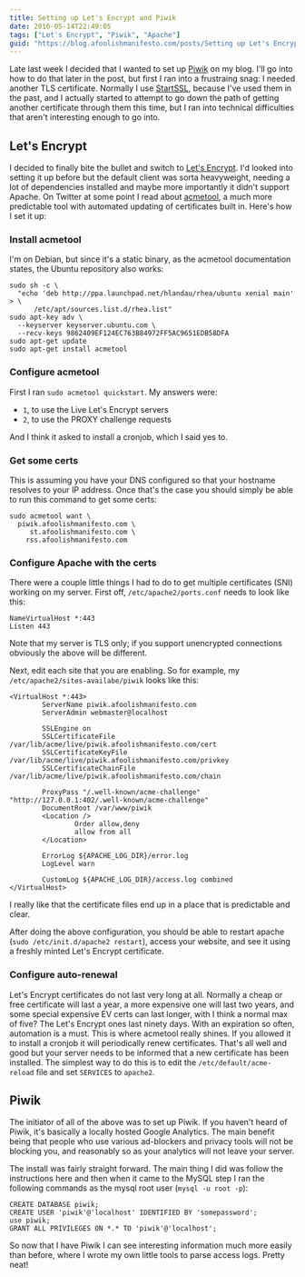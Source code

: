 ```yaml
---
title: Setting up Let's Encrypt and Piwik
date: 2016-05-14T22:49:05
tags: ["Let's Encrypt", "Piwik", "Apache"]
guid: "https://blog.afoolishmanifesto.com/posts/Setting up Let's Encrypt and Piwik"
---
```

Late last week I decided that I wanted to set up [Piwik](https://piwik.org/) on
my blog.  I'll go into how to do that later in the post, but first I ran into a
frustraing snag: I needed another TLS certificate.  Normally I use
[StartSSL](https://startssl.com/), because I've used them in the past, and I
actually started to attempt to go down the path of getting another certificate
through them this time, but I ran into technical difficulties that aren't
interesting enough to go into.

## Let's Encrypt

I decided to finally bite the bullet and switch to [Let's
Encrypt](https://letsencrypt.org/).  I'd looked into setting it up before but
the default client was sorta heavyweight, needing a lot of dependencies
installed and maybe more importantly it didn't support Apache.  On Twitter at
some point I read about [acmetool](https://github.com/hlandau/acme), a much more
predictable tool with automated updating of certificates built in.  Here's how I
set it up:

### Install acmetool

I'm on Debian, but since it's a static binary, as the acmetool documentation
states, the Ubuntu repository also works:

```
sudo sh -c \
  "echo 'deb http://ppa.launchpad.net/hlandau/rhea/ubuntu xenial main' > \
      /etc/apt/sources.list.d/rhea.list"
sudo apt-key adv \
  --keyserver keyserver.ubuntu.com \
  --recv-keys 9862409EF124EC763B84972FF5AC9651EDB58DFA
sudo apt-get update
sudo apt-get install acmetool
```

### Configure acmetool

First I ran `sudo acmetool quickstart`.  My answers were:

 * `1`, to use the Live Let's Encrypt servers
 * `2`, to use the PROXY challenge requests

And I think it asked to install a cronjob, which I said yes to.

### Get some certs

This is assuming you have your DNS configured so that your hostname resolves to
your IP address.  Once that's the case you should simply be able to run this
command to get some certs:

```
sudo acmetool want \
  piwik.afoolishmanifesto.com \
     st.afoolishmanifesto.com \
    rss.afoolishmanifesto.com
```

### Configure Apache with the certs

There were a couple little things I had to do to get multiple certificates (SNI)
working on my server.  First off, `/etc/apache2/ports.conf` needs to look like
this:

```
NameVirtualHost *:443
Listen 443
```

Note that my server is TLS only; if you support unencrypted connections
obviously the above will be different.

Next, edit each site that you are enabling.  So for example, my
`/etc/apache2/sites-availabe/piwik` looks like this:

```
<VirtualHost *:443>
        ServerName piwik.afoolishmanifesto.com
        ServerAdmin webmaster@localhost

        SSLEngine on
        SSLCertificateFile      /var/lib/acme/live/piwik.afoolishmanifesto.com/cert
        SSLCertificateKeyFile   /var/lib/acme/live/piwik.afoolishmanifesto.com/privkey
        SSLCertificateChainFile /var/lib/acme/live/piwik.afoolishmanifesto.com/chain

        ProxyPass "/.well-known/acme-challenge" "http://127.0.0.1:402/.well-known/acme-challenge"
        DocumentRoot /var/www/piwik
        <Location />
                Order allow,deny
                allow from all
        </Location>

        ErrorLog ${APACHE_LOG_DIR}/error.log
        LogLevel warn

        CustomLog ${APACHE_LOG_DIR}/access.log combined
</VirtualHost>
```

I really like that the certificate files end up in a place that is predictable
and clear.

After doing the above configuration, you should be able to restart apache
(`sudo /etc/init.d/apache2 restart`), access your website, and see it using a
freshly minted Let's Encrypt certificate.

### Configure auto-renewal

Let's Encrypt certificates do not last very long at all.  Normally a cheap or
free certificate will last a year, a more expensive one will last two years, and
some special expensive EV certs can last longer, with I think a normal max of
five?  The Let's Encrypt ones last ninety days.  With an expiration so often, automation is
a must.  This is where acmetool really shines.  If you allowed it to install a
cronjob it will periodically renew certificates.  That's all well and good
but your server needs to be informed that a new certificate has been installed.
The simplest way to do this is to edit the `/etc/default/acme-reload` file and
set `SERVICES` to `apache2`.

## Piwik

The initiator of all of the above was to set up Piwik.  If you haven't heard of
Piwik, it's basically a locally hosted Google Analytics.  The main benefit
being that people who use various ad-blockers and privacy tools will not be
blocking you, and reasonably so as your analytics will not leave your server.

The install was fairly straight forward.  The main thing I did was follow the
instructions here and then when it came to the MySQL step I ran the following
commands as the mysql root user (`mysql -u root -p`):

```
CREATE DATABASE piwik;
CREATE USER 'piwik'@'localhost' IDENTIFIED BY 'somepassword';
use piwik;
GRANT ALL PRIVILEGES ON *.* TO 'piwik'@'localhost';
```

So now that I have Piwik I can see interesting information much more easily than
before, where I wrote my own little tools to parse access logs.  Pretty neat!
